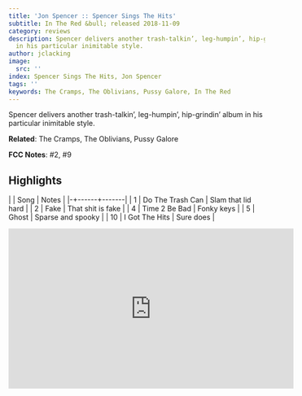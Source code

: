 ```yaml
---
title: 'Jon Spencer :: Spencer Sings The Hits'
subtitle: In The Red &bull; released 2018-11-09
category: reviews
description: Spencer delivers another trash-talkin’, leg-humpin’, hip-grindin’ album
  in his particular inimitable style.
author: jclacking
image:
  src: ''
index: Spencer Sings The Hits, Jon Spencer
tags: ''
keywords: The Cramps, The Oblivians, Pussy Galore, In The Red
---
```

Spencer delivers another trash-talkin’, leg-humpin’, hip-grindin’ album in his particular inimitable style.<!--more-->

**Related**: The Cramps, The Oblivians, Pussy Galore

**FCC Notes**: #2, #9

## Highlights

| | Song | Notes |
|-+------+-------|
| 1 | Do The Trash Can | Slam that lid hard |
| 2 | Fake | That shit is fake |
| 4 | Time 2 Be Bad | Fonky keys |
| 5 | Ghost | Sparse and spooky |
| 10 | I Got The Hits | Sure does |

<div class="tlo-detail-video"><iframe width="560" height="315" src="https://www.youtube.com/embed/ll_RNl_WO4s" frameborder="0" allow="autoplay; encrypted-media" allowfullscreen></iframe></div>

